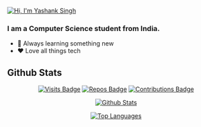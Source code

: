 <!--# Hello there 👋-->

[![Hi, I'm Yashank Singh](https://files.yashanksingh.in/embed/yashank-cover)](#)
<!--[![Hi, I'm Yashank Singh](/assets/cover-5-center.png)](#)-->

<h3>I am a Computer Science student from India.</h3>

* 🌱 Always learning something new
* ❤️ Love all things tech

<h2>Github Stats</h2>

<span align="center">
  
  [![Visits Badge](https://komarev.com/ghpvc/?username=yashanksingh&style=for-the-badge&color=FE7A16&label=VIEWS)](https://github.com/yashanksingh)
  [![Repos Badge](https://badges.strrl.dev/repos/yashanksingh?style=for-the-badge&color=FE7A16&label=REPOS)](https://github.com/yashanksingh?tab=repositories)
  [![Contributions Badge](https://badges.strrl.dev/contributions/all/yashanksingh?style=for-the-badge&color=FE7A16&label=CONTRIBUTIONS)](https://github.com/yashanksingh)
  
  [![Github Stats](https://github-readme-stats.vercel.app/api?username=yashanksingh&show_icons=true&title_color=FE7A16&text_color=FFFFFF&icon_color=FE7A16&bg_color=1C1917&border_color=FE7A16&border_radius=6&count_private=true&include_all_commits=true&hide=contribs,prs)](https://github.com/yashanksingh)
  
  [![Top Languages](https://github-readme-stats.vercel.app/api/top-langs/?username=yashanksingh&layout=compact&title_color=FE7A16&text_color=FFFFFF&icon_color=FE7A16&bg_color=1C1917&border_color=FE7A16&border_radius=6)](https://github.com/yashanksingh)
  
</span>


<!--
**yashanksingh/yashanksingh** is a ✨ _special_ ✨ repository because its `README.md` (this file) appears on your GitHub profile.

Here are some ideas to get you started:

- 🔭 I’m currently working on ...
- 🌱 I’m currently learning ...
- 👯 I’m looking to collaborate on ...
- 🤔 I’m looking for help with ...
- 💬 Ask me about ...
- 📫 How to reach me: ...
- 😄 Pronouns: ...
- ⚡ Fun fact: ...
-->


